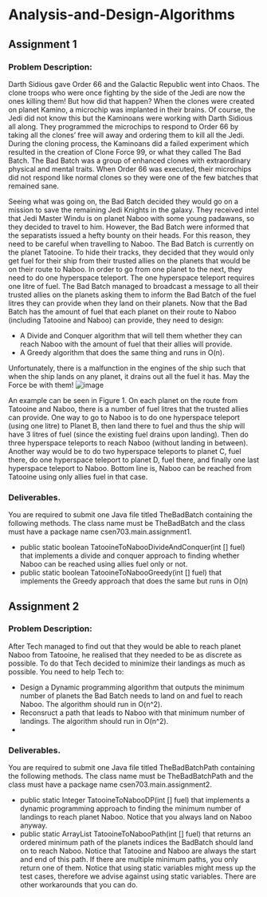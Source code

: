 # Analysis-and-Design-Algorithms
## Assignment 1 
### Problem Description:
Darth Sidious gave Order 66 and the Galactic Republic went into Chaos. The clone troops who were once fighting by the side of the Jedi are now the ones killing them! But how did that happen? When the clones were created on planet Kamino, a microchip was implanted in their brains. Of course, the Jedi did not know this but the Kaminoans were working with Darth Sidious all along. They programmed the microchips to respond to Order 66 by taking all the clones’ free will away and ordering them to kill all the Jedi. During the cloning process, the Kaminoans did a failed experiment which resulted in the creation of Clone Force 99, or what they called The Bad Batch. The Bad Batch was a group of enhanced clones with extraordinary physical and mental traits. When Order 66 was executed, their microchips did not respond like normal clones so they were one of the few batches that remained sane.

Seeing what was going on, the Bad Batch decided they would go on a mission to save the remaining Jedi Knights in the galaxy. They received intel that Jedi Master Windu is on planet Naboo with some young padawans, so they decided to travel to him. However, the Bad Batch were informed that the separatists issued a hefty bounty on their heads. For this reason, they need to be careful when travelling to Naboo. The Bad Batch is currently on the planet Tatooine. To hide their tracks, they decided that they would only get fuel for their ship from their trusted allies on the planets that would be on their route to Naboo. In order to go from one planet to the next, they need to do one hyperspace teleport. The one hyperspace teleport requires one litre of fuel. The Bad Batch managed to broadcast a message to all their trusted allies on the planets asking them to inform the Bad Batch of the fuel litres they can provide when they land on their planets. Now that the Bad Batch has the amount of fuel that each planet on their route to Naboo (including Tatooine and Naboo) can provide, they need to design:

- A Divide and Conquer algorithm that will tell them whether they can reach Naboo with the amount of fuel that their allies will provide.
- A Greedy algorithm that does the same thing and runs in O(n). 

Unfortunately, there is a malfunction in the engines of the ship such that when the ship
lands on any planet, it drains out all the fuel it has. May the Force be with them!
![image](https://github.com/LD0720/Analysis-and-Design-Algorithms/assets/106076298/5f45e4ac-d70b-4641-9c1d-a22405bb6e1a)

An example can be seen in Figure 1.
On each planet on the route from Tatooine and Naboo, there is a number of fuel litres that the trusted allies can provide. One way to go to Naboo is to do one hyperspace teleport (using one litre) to Planet B, then land there to fuel and thus the ship will have 3 litres of fuel (since the existing fuel drains upon landing). Then do three hyperspace teleports to reach Naboo (without landing in between). Another way would be to do two hyperspace teleports to planet C, fuel there, do one hyperspace teleport to planet D, fuel there, and finally one last hyperspace  teleport to Naboo. Bottom line is, Naboo can be reached from Tatooine using only allies fuel in that case.
### Deliverables. 
You are required to submit one Java file titled TheBadBatch containing the following methods. The class name must be TheBadBatch and the class must have a package name csen703.main.assignment1.

- public static boolean TatooineToNabooDivideAndConquer(int [] fuel) that implements a divide and conquer approach to finding whether Naboo can be reached using allies fuel only or not.
- public static boolean TatooineToNabooGreedy(int [] fuel) that implements the Greedy approach that does the same but runs in O(n)

## Assignment 2
### Problem Description:
After Tech managed to find out that they would be able to reach planet Naboo from Tatooine, he realised that they needed to be as discrete as possible. To do that Tech decided to minimize their landings as much as possible. You need to help Tech to:

- Design a Dynamic programming algorithm that outputs the minimum number of planets the Bad Batch needs to land on and fuel to reach Naboo. The algorithm should run in O(n^2).
- Reconsruct a path that leads to Naboo with that minimum number of landings. The algorithm should run in O(n^2).
- 
### Deliverables. 
You are required to submit one Java file titled TheBadBatchPath containing the following methods. The class name must be TheBadBatchPath and the class must have a package name csen703.main.assignment2.

- public static Integer TatooineToNabooDP(int [] fuel) that implements a dynamic programming approach to finding the minimum number of landings to reach planet Naboo. Notice that you always land on Naboo anyway.
- public static ArrayList<Integer> TatooineToNabooPath(int [] fuel) that returns an ordered minimum path of the planets indices the BadBatch should land on to reach Naboo. Notice that Tatooine and Naboo are always the start and end of this path. If there are multiple minimum paths, you only return one of them. Notice that using static variables might mess up the test cases, therefore we advise against using static variables. There are other workarounds that you can do.
